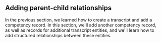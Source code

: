 ## <a id="parent-child"></a> Adding parent-child relationships

In the previous section, we learned how to create a transcript and add a competency record. In this section, we'll add another competency record, as well as records for additional transcript entities, and we'll learn how to add structured relationships between these entities.
